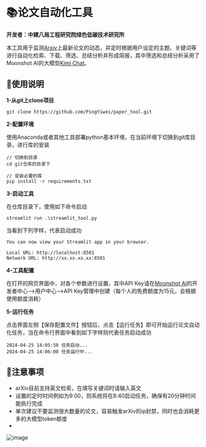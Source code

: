 # 📚论文自动化工具
**开发者：中建八局工程研究院绿色低碳技术研究所**  
  
本工具用于监测[Arxiv](https://arxiv.org/)上最新论文的动态，并定时根据用户设定的主题、关键词等进行自动化检索、下载、筛选、总结分析并形成简报，其中筛选和总结分析采用了Moonshot AI的大模型[Kimi Chat](https://kimi.moonshot.cn/)。

## 🚀使用说明
  
**1-从git上clone项目**  

```
git clone https://github.com/PingYiwei/paper_tool.git
```
  
**2-配置环境**  
  
使用Anaconda或者其他工具部署python基本环境，在当前环境下切换到git库目录，进行库的安装

```
// 切换到目录
cd git仓库的目录下

// 安装必要的库
pip install -r requirements.txt
```
  
**3-启动工具**  
  
在仓库目录下，使用如下命令启动

```
streamlit run .\streamlit_tool.py
```

当看到下列字样，代表启动成功
```
You can now view your Streamlit app in your browser.

Local URL: http://localhost:8501
Network URL: http://xx.xx.xx.xx:8501
```
  
**4-工具配置**  
  
在打开的网页界面中，对各个参数进行设置，其中API Key请在[Moonshot AI](https://platform.moonshot.cn/)的开发者中心-->用户中心-->API Key管理中创建（每个人的免费额度为15元，会根据使用额度消耗）

**5-运行任务**  
  
点击界面左侧【保存配置文件】按钮后，点击【运行任务】即可开始运行论文自动化任务，当在命令行界面中看到如下字样则代表任务启动成功  
```
2024-04-25 14:05:50 任务启动...
2024-04-25 14:06:00 任务运行中...
```
  
## 📜注意事项
- arXiv目前支持英文检索，在填写关键词时请输入英文
- 设置的定时时间例如为9:00，则系统将在8:40启动任务，确保有20分钟时间能执行完成
- 单次建议不要监测很大数量的论文，容易触发arXiv的ip封禁，同时也会消耗更多的大模型token额度
- 
 

![image](https://github.com/PingYiwei/paper_tool/assets/68776067/b38de1fc-1702-4b6d-bba7-3ba5220839a7)
